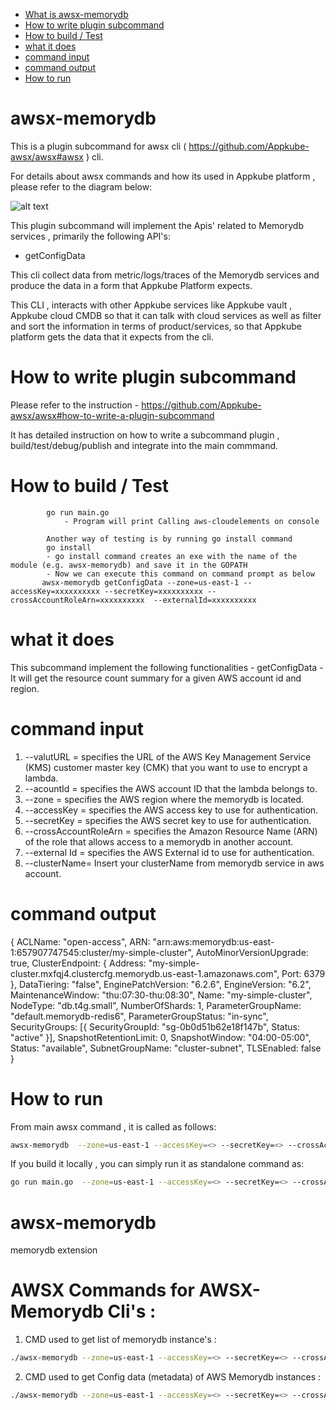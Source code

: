 - [What is awsx-memorydb](#awsx-memorydb)
- [How to write plugin subcommand](#how-to-write-plugin-subcommand)
- [How to build / Test](#how-to-build--test)
- [what it does ](#what-it-does)
- [command input](#command-input)
- [command output](#command-output)
- [How to run ](#how-to-run)

# awsx-memorydb

This is a plugin subcommand for awsx cli ( https://github.com/Appkube-awsx/awsx#awsx ) cli.

For details about awsx commands and how its used in Appkube platform , please refer to the diagram below:

![alt text](https://raw.githubusercontent.com/AppkubeCloud/appkube-architectures/main/LayeredArchitecture-phase2.svg)

This plugin subcommand will implement the Apis' related to Memorydb services , primarily the following API's:

- getConfigData

This cli collect data from metric/logs/traces of the Memorydb services and produce the data in a form that Appkube Platform expects.

This CLI , interacts with other Appkube services like Appkube vault , Appkube cloud CMDB so that it can talk with cloud services as
well as filter and sort the information in terms of product/services, so that Appkube platform gets the data that it expects from the cli.

# How to write plugin subcommand

Please refer to the instruction -
https://github.com/Appkube-awsx/awsx#how-to-write-a-plugin-subcommand

It has detailed instruction on how to write a subcommand plugin , build/test/debug/publish and integrate into the main commmand.

# How to build / Test

            go run main.go
                - Program will print Calling aws-cloudelements on console

            Another way of testing is by running go install command
            go install
            - go install command creates an exe with the name of the module (e.g. awsx-memorydb) and save it in the GOPATH
            - Now we can execute this command on command prompt as below
           awsx-memorydb getConfigData --zone=us-east-1 --accessKey=xxxxxxxxxx --secretKey=xxxxxxxxxx --crossAccountRoleArn=xxxxxxxxxx  --externalId=xxxxxxxxxx

# what it does

This subcommand implement the following functionalities -
getConfigData - It will get the resource count summary for a given AWS account id and region.

# command input

1. --valutURL = specifies the URL of the AWS Key Management Service (KMS) customer master key (CMK) that you want to use to encrypt a lambda.
2. --acountId = specifies the AWS account ID that the lambda belongs to.
3. --zone = specifies the AWS region where the memorydb is located.
4. --accessKey = specifies the AWS access key to use for authentication.
5. --secretKey = specifies the AWS secret key to use for authentication.
6. --crossAccountRoleArn = specifies the Amazon Resource Name (ARN) of the role that allows access to a memorydb in another account.
7. --external Id = specifies the AWS External id to use for authentication.
8. --clusterName= Insert your clusterName from memorydb service in aws account.

# command output

{
ACLName: "open-access",
ARN: "arn:aws:memorydb:us-east-1:657907747545:cluster/my-simple-cluster",
AutoMinorVersionUpgrade: true,
ClusterEndpoint: {
Address: "my-simple-cluster.mxfqj4.clustercfg.memorydb.us-east-1.amazonaws.com",
Port: 6379
},
DataTiering: "false",
EnginePatchVersion: "6.2.6",
EngineVersion: "6.2",
MaintenanceWindow: "thu:07:30-thu:08:30",
Name: "my-simple-cluster",
NodeType: "db.t4g.small",
NumberOfShards: 1,
ParameterGroupName: "default.memorydb-redis6",
ParameterGroupStatus: "in-sync",
SecurityGroups: [{
SecurityGroupId: "sg-0b0d51b62e18f147b",
Status: "active"
}],
SnapshotRetentionLimit: 0,
SnapshotWindow: "04:00-05:00",
Status: "available",
SubnetGroupName: "cluster-subnet",
TLSEnabled: false
}

# How to run

From main awsx command , it is called as follows:

```bash
awsx-memorydb  --zone=us-east-1 --accessKey=<> --secretKey=<> --crossAccountRoleArn=<>  --externalId=<>
```

If you build it locally , you can simply run it as standalone command as:

```bash
go run main.go  --zone=us-east-1 --accessKey=<> --secretKey=<> --crossAccountRoleArn=<> --externalId=<>
```

# awsx-memorydb

memorydb extension

# AWSX Commands for AWSX-Memorydb Cli's :

1. CMD used to get list of memorydb instance's :

```bash
./awsx-memorydb --zone=us-east-1 --accessKey=<> --secretKey=<> --crossAccountRoleArn=<> --externalId=<>
```

2. CMD used to get Config data (metadata) of AWS Memorydb instances :

```bash
./awsx-memorydb --zone=us-east-1 --accessKey=<> --secretKey=<> --crossAccountRoleArn=<> --externalId=<> getConfigData --clusterName=<>
```
